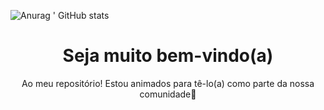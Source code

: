 ![Anurag ' GitHub stats](https://github-readme-stats.vercel.app/api?username=MTplusWebSystem&show_icons=true&theme=highcontrast)


<h1 align="center">Seja muito bem-vindo(a) </h1>
<p align="center">Ao meu repositório! Estou animados para tê-lo(a) como parte da nossa comunidade👋
</p>
<!--
**MTplusWebSystem/MTplusWebSystem** is a ✨ _special_ ✨ repository because its `README.md` (this file) appears on your GitHub profile.

Here are some ideas to get you started:




- 🔭 I’m currently working on ...
- 🌱 I’m currently learning ...
- 👯 I’m looking to collaborate on ...
- 🤔 I’m looking for help with ...
- 💬 Ask me about ...
- 📫 How to reach me: ...
- 😄 Pronouns: ...
- ⚡ Fun fact: ...
-->
